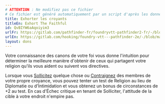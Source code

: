 ```yaml
---
# ATTENTION : Ne modifiez pas ce fichier
# Ce fichier est généré automatiquement par un script d'après les données du module Foundry VTT officiel et de sa traduction
title: Exhorter les croyants
titleEn: Exhort The Faithful
id: QvBIYW6aAqoiyim3
urlFr: https://gitlab.com/pathfinder-fr/foundryvtt-pathfinder2-fr/-/blob/master/data/feats/QvBIYW6aAqoiyim3.htm
urlEn: https://gitlab.com/hooking/foundry-vtt---pathfinder-2e/-/blob/master/packs/data/feats.db/exhort-the-faithful.json
layout: dons
---
```

Votre connaissance des canons de votre foi vous donne l'intuition pour déterminer la meilleure manière d'obtenir de ceux qui partagent votre religion qu'ils vous aident ou suivent vos directives.

Lorsque vous [Sollicitez](../actions/solliciter.html) quelque chose ou [Contraignez](../actions/contraindre.html) des membres de votre propre croyance, vous pouvez tenter un test de Religion au lieu de Diplomatie ou d'Intimidation et vous obtenez un bonus de circonstances de +2 au test. En cas d'Échec critique en tenant de Solliciter, l'attitude de la cible à votre endroit n'empire pas.

